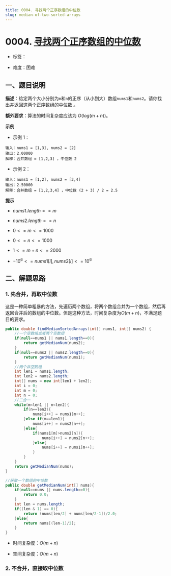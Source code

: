 ```yaml
---
title: 0004. 寻找两个正序数组的中位数
slug: median-of-two-sorted-arrays
---
```


# 0004.  [寻找两个正序数组的中位数](https://leetcode.cn/problems/median-of-two-sorted-arrays/)

* 标签：

* 难度：困难

## 一、题目说明

**描述**：给定两个大小分别为`m`和`n`的正序（从小到大）数组`nums1`和`nums2`。请你找出并返回这两个正序数组的中位数 。

**额外要求**：算法的时间复杂度应该为 $O(log (m+n))$。

**示例**

* 示例 1：

```text
输入：nums1 = [1,3], nums2 = [2]
输出：2.00000
解释：合并数组 = [1,2,3] ，中位数 2
```

* 示例 2：

```text
输入：nums1 = [1,2], nums2 = [3,4]
输出：2.50000
解释：合并数组 = [1,2,3,4] ，中位数 (2 + 3) / 2 = 2.5
```

**提示**

* $nums1.length == m$

* $nums2.length == n$

* $0 <= m <= 1000$

* $0 <= n <= 1000$

* $1 <= m + n <= 2000$

* $-10^6 <= nums1[i], nums2[i] <= 10^6$

## 二、解题思路

### 1. 先合并，再取中位数

这是一种简单粗暴的方法，先遍历两个数组，将两个数组合并为一个数组，然后再返回合并后的数组的中位数。但是这种方法，时间复杂度为$O(m+n)$，不满足题目的要求。

```java
public double findMedianSortedArrays(int[] nums1, int[] nums2) {
	//一个空数组或者两个空数组
	if(null==nums1 || nums1.length==0){
		return getMedianNum(nums2);
	}
	if(null==nums2 || nums2.length==0){
		return getMedianNum(nums1);
	}
	//两个非空数组
	int len1 = nums1.length;
	int len2 = nums2.length;
	int[] nums = new int[len1 + len2];
	int i = 0;
	int m = 0;
	int n = 0;
	//二合一
	while(m<len1 || n<len2){
		if(n==len2){
			nums[i++] = nums1[m++];
		}else if(m==len1){
			nums[i++] = nums2[n++];
		}else{
			if(nums1[m]>nums2[n]){
				nums[i++] = nums2[n++];
			}else{
				nums[i++] = nums1[m++];
			}
		}
	}
	return getMedianNum(nums);
}

//获取一个数组的中位数
public double getMedianNum(int[] nums){
	if(null==nums || nums.length==0){
		return 0.0;
	}
	int len = nums.length;
	if((len & 1) == 0){
		return (nums[len/2] + nums[len/2-1])/2.0;
	}else{
		return nums[(len-1)/2];
	}
}
```

* 时间复杂度：$O(m+n)$

* 空间复杂度：$O(m+n)$

### 2. 不合并，直接取中位数


